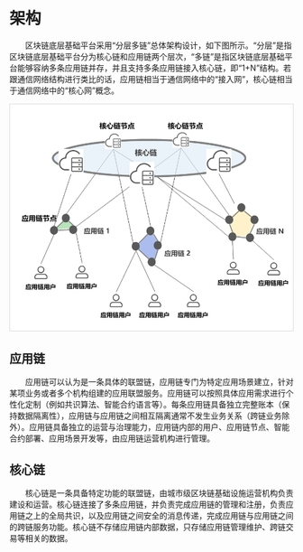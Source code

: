 # 架构

&emsp;&emsp;区块链底层基础平台采用“分层多链”总体架构设计，如下图所示。“分层”是指区块链底层基础平台分为核心链和应用链两个层次，“多链”是指区块链底层基础平台能够容纳多条应用链并存，并且支持多条应用链接入核心链，即“1+N”结构。若跟通信网络结构进行类比的话，应用链相当于通信网络中的“接入网”，核心链相当于通信网络中的“核心网”概念。


![](img/architecture.png)

## 应用链
&emsp;&emsp;应用链可以认为是一条具体的联盟链，应用链专门为特定应用场景建立，针对某项业务或者多个机构组建的应用联盟服务。应用链可以按照具体应用需求进行个性化定制（例如共识算法、智能合约语言等）。每条应用链具备独立完整账本（保持数据隔离性），应用链与应用链之间相互隔离通常不发生业务关系（跨链业务除外）。应用链具备独立的运营与治理能力，应用链内部的用户、应用链节点、智能合约部署、应用场景开发等，由应用链运营机构进行管理。

## 核心链
&emsp;&emsp;核心链是一条具备特定功能的联盟链，由城市级区块链基础设施运营机构负责建设和运营。核心链连接了多条应用链，并负责完成应用链的管理和注册，负责应用链之上的全局共识，以及应用链之间安全的消息传递，完成应用链与应用链之间的跨链服务功能。核心链不存储应用链内部数据，只存储应用链管理维护、跨链交易等相关的数据。